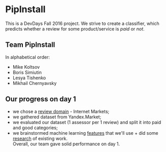 # PipInstall

This is a DevDays Fall 2016 project. We strive to create a classifier, which predicts whether a review for some product/service is *paid* or *not*.

## Team PipInstall
In alphabetical order:
 - Mike Koltsov
 - Boris Simiutin
 - Lesya Tishenko
 - Mikhail Chernyavsky
 
## Our progress on day 1
 - we chose a [review domain](https://github.com/ItsLastDay/PipInstall/wiki/Choosing-reviews-domain) - Internet Markets;
 - we gathered dataset from Yandex.Market;
 - we evaluated our dataset (1 assessor per 1 review) and split it into paid and good categories;
 - we brainstormed machine learning [features](https://github.com/ItsLastDay/PipInstall/wiki/ML-features) that we'll use + did some [research](https://github.com/ItsLastDay/PipInstall/wiki/Research-papers) of existing work.  
Overall, our team gave solid performance on day 1.
